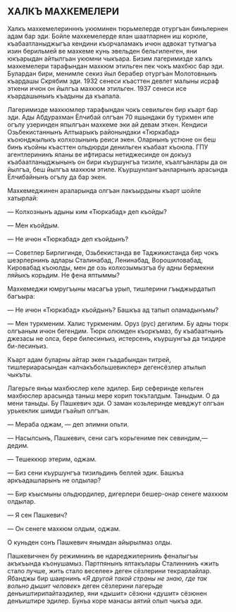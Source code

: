 ## ХАЛКЪ МАХКЕМЕЛЕРИ

Халкъ махкемелеринннъ укюминен тюрьмелерде отургъан бинълернен адам бар эди.
Бойле махкемелерде ялан шаатларнен иш корюле, къабаатланыджыгъа кендини къорчаламакъ ичюн адвокат тутмагъа изин берильмей ве махкеме кунь эвельден бельгиленген, яни юкъарыдан айтылгьан укюмни чыкъара.
Бизим лагеримизде халкъ махкемелери тарафындан махкюм этильген пек чокъ махбюс бар эди.
Булардан бири, менимле секиз йыл берабер отургъан Молотовнынъ къардашы Скрябим эди.
1932 сенеси къасттен девлет малыны исраф эткени ичюн он йылгъа махкюм этильген.
1937 сенеси исе къардашыныиъ къадыны да къапала.

Лагеримизде махкюмлер тарафындан чокъ севильген бир къарт бар эди.
Ады Абдурахман Ёлчибай олгъан 70 яшындаки бу туркмен иле огълу узеринден япылгъан махкеме эки ай девам эткен.
Кендиси Озьбекистаннынъ Алтыарыкъ районындаки «Тюркабад» къоюнджылыкъ колхозынынъ реиси экен.
Оларнынъ устюне он беш бинъ къойны къасттен ольдюрди денильген къабаат къоюла.
ГПУ агентлерининъ яланы ве ифтирасы нетиджесинде он докъуз къабаатланыджынынъ он бири къуршунгъа тизиле, къалгъанлары да он йылгъа, беш йылгъа махкюм этиле.
Къуршунлангъанларнынъ арасында Ёлчибайнынъ огълу да бар экен.

Махкемеджинен араларында олгъан лакъырдыны къарт шойле хатырлай:

— Колхознынъ адыны ким «Тюркабад» деп къойды?

— Мен къойдым.

— Не ичюн «Тюркабад» деп къойдынъ?

— Советлер Бирлигинде, Озьбекистанда ве Таджикистанда бир чокъ шеэрлернинъ адлары Сталинабад, Ленинабад, Ворошиловабад, Кировабад къоюлды, мен де озь колхозымызгъа бу адны бермекни ляйыкъ корьдим.
Не фена яптыммы?

Махкемеджи юмругъыны масагъа урып, тишлерини гъыджырдатып багъыра:

— Не ичюн «Тюркабад» къойдынъ?
Башкъа ад тапып оламадынъмы?

— Мен туркменим.
Халис туркменим.
Оруз (рус) дегилим.
Бу адны тюрк олгъаным ичюн бегендим.
Тюрк олюмден къоркъмаз, бу къабаатнынъ джезасы не олса, бере билесинъиз, истерсенъ, къуршунгъа да тиздире би-лесинъиз.

Къарт адам буларны айтар экен гъадабындан титрей, тишлериарасындан «алчакъбольшевиклер» дегенсёзлер атылып чыкъты.

Лагерьге янъы махбюслер келе эдилер.
Бир сеферинде кельген махбюслер арасында таныш мере корип токъталдым.
Таныдым.
О да мени таныды.
Бу Пашкевич эди.
О заман козьлеринде мевджут олгъан урькеклик шимди гъайып олгъан.

— Мераба оджам, — деп элимни опьти.

— Насылсынъ, Пашкевич, сени сагъ корьгениме пек севиндим,— дедим.

— Тешеккюр этерим, оджам.

— Биз сени къуршунгъа тизильдинъ беллей эдик.
Башкъа аркъадашларынъ не олдылар?

— Бир къысмыны ольдюрдилер, дигерлери бешер-онар сенеге махкюм олдылар.

— Я сен Пашкевич?

— Он сенеге махкюм олдым, оджам.

О куньден сонъ Пашкевич янымдан айырылмаз олды.

Пашкевичнен бу режимнинъ ве ндареджилернинъ феналыгъы акъкъында къонушамыз.
Партпянынъ ялтакълары Сталиннинъ «жить стало лучше, жить стало веселее» деген сёзлерини текрарлайлар.
Ябанджы бир шаирнинъ «<var>Я другой такой страны не знаю, где так вольно дышит человек</var>» деген сёзлерини лагерьде денъиштирипайтаэдилер, яни «дышит» сёзюни «душит» сёзюнен денъиштире эдилер.
Бунъа коре манасы аятий олып чыкъа эди.
